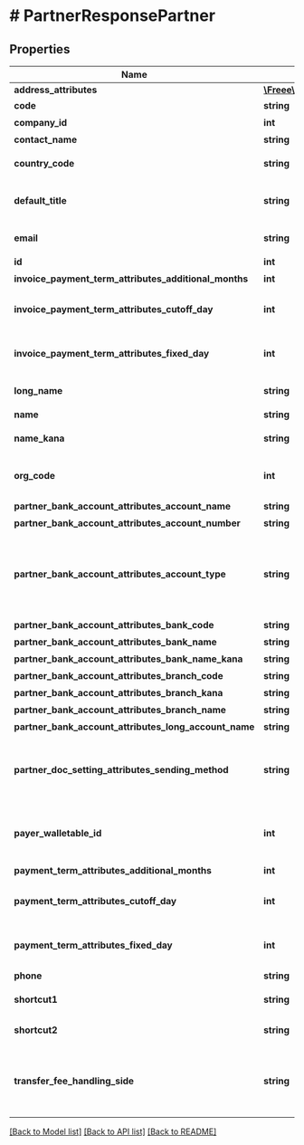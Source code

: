 # # PartnerResponsePartner

## Properties

Name | Type | Description | Notes
------------ | ------------- | ------------- | -------------
**address_attributes** | [**\Freee\Accounting\Model\PartnerResponsePartnerAddressAttributes**](PartnerResponsePartnerAddressAttributes.md) |  | [optional] 
**code** | **string** | 取引先コード | 
**company_id** | **int** | 事業所ID | 
**contact_name** | **string** | 担当者 氏名 | [optional] 
**country_code** | **string** | 地域（JP: 国内、ZZ:国外） | [optional] 
**default_title** | **string** | 敬称（御中、様、(空白)の3つから選択） | [optional] 
**email** | **string** | 担当者 メールアドレス | [optional] 
**id** | **int** | 取引先ID | 
**invoice_payment_term_attributes_additional_months** | **int** | 支払月 | [optional] 
**invoice_payment_term_attributes_cutoff_day** | **int** | 締め日（29, 30, 31日の末日を指定する場合は、32。） | [optional] 
**invoice_payment_term_attributes_fixed_day** | **int** | 支払日（29, 30, 31日の末日を指定する場合は、32。） | [optional] 
**long_name** | **string** | 正式名称（255文字以内） | [optional] 
**name** | **string** | 取引先名 | 
**name_kana** | **string** | カナ名称（255文字以内） | [optional] 
**org_code** | **int** | 事業所種別（null: 未設定、1: 法人、2: 個人） | [optional] 
**partner_bank_account_attributes_account_name** | **string** | 受取人名（カナ） | [optional] 
**partner_bank_account_attributes_account_number** | **string** | 口座番号 | [optional] 
**partner_bank_account_attributes_account_type** | **string** | 口座種別(ordinary:普通、checking:当座、earmarked:納税準備預金、savings:貯蓄、other:その他) | [optional] 
**partner_bank_account_attributes_bank_code** | **string** | 銀行番号 | [optional] 
**partner_bank_account_attributes_bank_name** | **string** | 銀行名 | [optional] 
**partner_bank_account_attributes_bank_name_kana** | **string** | 銀行名（カナ） | [optional] 
**partner_bank_account_attributes_branch_code** | **string** | 支店番号 | [optional] 
**partner_bank_account_attributes_branch_kana** | **string** | 支店名（カナ） | [optional] 
**partner_bank_account_attributes_branch_name** | **string** | 支店名 | [optional] 
**partner_bank_account_attributes_long_account_name** | **string** | 受取人名 | [optional] 
**partner_doc_setting_attributes_sending_method** | **string** | 請求書送付方法(email:メール、posting:郵送、email_and_posting:メールと郵送) | [optional] 
**payer_walletable_id** | **int** | 振込元口座ID（一括振込ファイル用）:（未設定の場合は、nullです。） | [optional] 
**payment_term_attributes_additional_months** | **int** | 支払月 | [optional] 
**payment_term_attributes_cutoff_day** | **int** | 締め日（29, 30, 31日の末日を指定する場合は、32。） | [optional] 
**payment_term_attributes_fixed_day** | **int** | 支払日（29, 30, 31日の末日を指定する場合は、32。） | [optional] 
**phone** | **string** | 電話番号 | [optional] 
**shortcut1** | **string** | ショートカット1 (20文字以内) | [optional] 
**shortcut2** | **string** | ショートカット2 (20文字以内) | [optional] 
**transfer_fee_handling_side** | **string** | 振込手数料負担（一括振込ファイル用）: (振込元(当方): payer, 振込先(先方): payee) | [optional] 

[[Back to Model list]](../../README.md#documentation-for-models) [[Back to API list]](../../README.md#documentation-for-api-endpoints) [[Back to README]](../../README.md)


